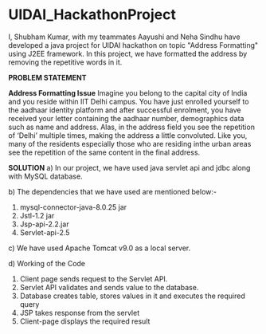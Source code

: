 # UIDAI_HackathonProject
 
I, Shubham Kumar, with my teammates Aayushi and Neha Sindhu have developed a java project for UIDAI hackathon on topic "Address Formatting" using J2EE framework.
In this project, we have formatted the address by removing the repetitive words in it.

**PROBLEM STATEMENT**

**Address Formatting Issue**
Imagine you belong to the capital city of India and you reside within IIT Delhi campus. You have just enrolled yourself to the aadhaar identity platform and after successful enrolment, you have received your letter containing the aadhaar number, demographics data such as name and address. Alas, in the address field you see the repetition of ‘Delhi’ multiple times, making the address a little convoluted. Like you, many of the residents especially those who are residing inthe urban areas see the repetition of the same content in the final address.

**SOLUTION**
a) In our project, we have used java servlet api and jdbc along with MySQL database.

b) The dependencies that we have used are mentioned below:-
1. mysql-connector-java-8.0.25 jar
2. Jstl-1.2 jar
3. Jsp-api-2.2.jar
4. Servlet-api-2.5

c) We have used Apache Tomcat v9.0 as a local server.

d) Working of the Code
1. Client page sends request to the Servlet API.
2. Servlet API validates and sends value to the database.
3. Database creates table, stores values in it and executes the required query
4. JSP takes response from the servlet
5. Client-page displays the required result

